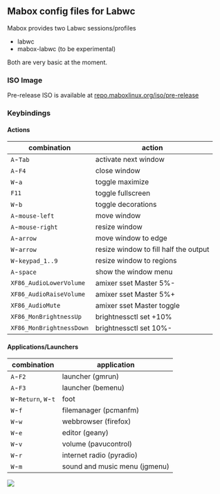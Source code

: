 ## Mabox config files for Labwc

Mabox provides two Labwc sessions/profiles

- labwc
- mabox-labwc (to be experimental)

Both are very basic at the moment.

### ISO Image
Pre-release ISO is available at [repo.maboxlinux.org/iso/pre-release](https://repo.maboxlinux.org/iso/pre-release/)

### Keybindings
#### Actions

| combination              | action
| ------------------------ | ------
| `A`-`Tab`                | activate next window
| `A`-`F4`                 | close window
| `W`-`a`                  | toggle maximize
| `F11`                    | toggle fullscreen
| `W`-`b`                  | toggle decorations
| `A`-`mouse-left`         | move window
| `A`-`mouse-right`        | resize window
| `A`-`arrow`              | move window to edge
| `W`-`arrow`              | resize window to fill half the output
| `W`-`keypad_1..9`        | resize window to regions
| `A`-`space`              | show the window menu
| `XF86_AudioLowerVolume`  | amixer sset Master 5%-
| `XF86_AudioRaiseVolume`  | amixer sset Master 5%+
| `XF86_AudioMute`         | amixer sset Master toggle
| `XF86_MonBrightnessUp`   | brightnessctl set +10%
| `XF86_MonBrightnessDown` | brightnessctl set 10%-

#### Applications/Launchers

| combination              | application
| ------------------------ | ------
| `A`-`F2`                 | launcher (gmrun)
| `A`-`F3`                 | launcher (bemenu)
| `W`-`Return`, `W`-`t`    | foot
| `W`-`f`                  | filemanager (pcmanfm)
| `W`-`w`                  | webbrowser (firefox)
| `W`-`e`                  | editor (geany)
| `W`-`v`                  | volume (pavucontrol)
| `W`-`r`                  | internet radio (pyradio)
| `W`-`m`                  | sound and music menu (jgmenu)


![](/img/Mabox_Labwc_241231.avif)
